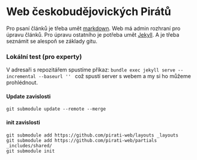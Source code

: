 # Web českobudějovických Pirátů

Pro psaní článků je třeba umět [markdown](https://cs.wikipedia.org/wiki/Markdown).
Web má admin rozhraní pro úpravu článků.
Pro úpravu ostatního je potřeba umět [Jekyll](http://jekyllrb.com/).
A je třeba seznámit se alespoň se základy gitu.

### Lokální test (pro experty)

V adresaři s repozitářem spustíme příkaz:
`bundle exec jekyll serve --incremental --baseurl '' `
což spustí server s webem a my si ho můžeme prohlédnout.

#### Update zavislosti

```
git submodule update --remote --merge
```

#### init zavislosti

```
git submodule add https://github.com/pirati-web/layouts _layouts
git submodule add https://github.com/pirati-web/partials _includes/shared/
git submodule init
```
